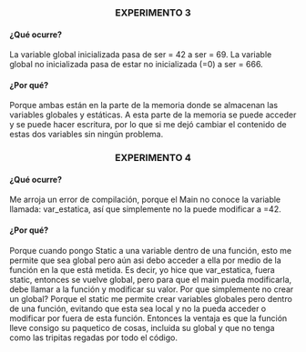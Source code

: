 ### <p align=center> EXPERIMENTO 3 </p>
#### ¿Qué ocurre? 
La variable global inicializada pasa de ser = 42 a ser = 69. La variable global no inicializada pasa de estar no inicializada (=0) a ser = 666.

#### ¿Por qué?
Porque ambas están en la parte de la memoria donde se almacenan las variables globales y estáticas. A esta parte de la memoria se puede acceder y se puede hacer escritura, por lo que si me dejó cambiar el contenido de estas dos variables sin ningún problema.

### <p align=center> EXPERIMENTO 4 </p>
#### ¿Qué ocurre? 
Me arroja un error de compilación, porque el Main no conoce la variable llamada: var_estatica, así que simplemente no la puede modificar a =42.

#### ¿Por qué?
Porque cuando pongo Static a una variable dentro de una función, esto me permite que sea global pero aún asi debo acceder a ella por medio de la función en la que está metida. Es decir, yo hice que var_estatica, fuera static, entonces se vuelve global, pero para que el main pueda modificarla, debe llamar a la función y modificar su valor.
Por que simplemente no crear un global? Porque el static me permite crear variables globales pero dentro de una función, evitando que esta sea local y no la pueda acceder o modificar por fuera de esta función.
Entonces la ventaja es que la función lleve consigo su paquetico de cosas, incluida su global y que no tenga como las tripitas regadas por todo el código.
